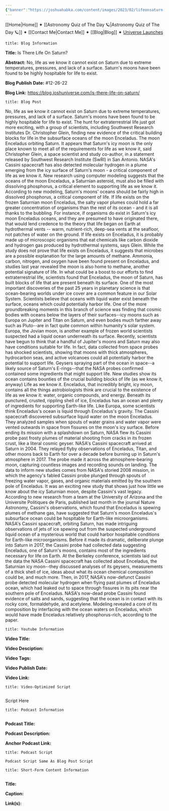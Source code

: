 ```yaml
---
{"banner":"https://joshuahabka.com/content/images/2023/02/lifeonsaturn-2--1-.png","banner_x":0.5,"dg-publish":true,"permalink":"/blog/is-there-life-on-saturn/","dgPassFrontmatter":true,"noteIcon":"","created":"","updated":""}
---
```




<div class="transclusion internal-embed is-loaded"><div class="markdown-embed">



[[Home\|Home]] ✦ [[Astronomy Quiz of The Day 🪐\|Astronomy Quiz of The Day 🪐]] ✦ [[Contact Me\|Contact Me]] ✦ [[Blog\|Blog]] ✦ [Universe Launches](https://stardashusa.com/)


</div></div>


```ad-info
title: Blog Information
```

**Title:** Is There Life On Saturn?

**Abstract:** No, life as we know it cannot exist on Saturn due to extreme temperatures, pressures, and lack of a surface. Saturn's moons have been found to be highly hospitable for life to exist. 

**Blog Publish Date:** #12-26-22

**Blog Link:** https://blog.joshuniverse.com/is-there-life-on-saturn/

```ad-abstract
title: Blog Post
```

No, life as we know it cannot exist on Saturn due to extreme temperatures, pressures, and lack of a surface. Saturn's moons have been found to be highly hospitable for life to exist. 
The hunt for extraterrestrial life just got more exciting, with a group of scientists, including Southwest Research Institutes Dr. Christopher Glein, finding new evidence of the critical building blocks for life in the subsurface oceans of the moon Enceladus. The moon Enceladus orbiting Saturn. It appears that Saturn's icy moon is the only place known to meet all of the requirements for life as we know it, said Christopher Glein, a space scientist and study co-author, in a statement released by Southwest Research Institute (SwRI) in San Antonio.
NASA's Cassini spacecraft has also detected molecular hydrogen in a plume emerging from the icy surface of Saturn's moon - a critical component of life as we know it. New research using computer modeling suggests that the oceans of the moon Enceladus, a Saturnian asteroid, must also be filled with dissolving phosphorus, a critical element to supporting life as we know it. According to new modeling, Saturn's moons' oceans should be fairly high in dissolved phosphorus, a critical component of life.
If life exists on the frozen Saturnian moon Enceladus, the salty vapor plumes could hold a far greater concentration of organisms than the rest of its ocean - and it is all thanks to the bubbling. For instance, if organisms do exist in Saturn's icy moon Enceladus oceans, and they are presumed to have originated there, that would lend credence to the theory that life began on Earth at hydrothermal vents -- warm, nutrient-rich, deep-sea vents at the seafloor, not patches of water on the ground. If life exists on Enceladus, it is probably made up of microscopic organisms that eat chemicals like carbon dioxide and hydrogen gas produced by hydrothermal systems, says Glein.
While the study does not prove that life exists on Enceladus, it suggests that microbes are a possible explanation for the large amounts of methane. Ammonia, carbon, nitrogen, and oxygen have been found present on Enceladus, and studies last year revealed the moon is also home to methane, another potential signature of life. In what could be a boost to our efforts to find extraterrestrial life, scientists found that Enceladus, the moon of Saturn, has built blocks of life that are present beneath its surface.
One of the most important discoveries of the past 25 years in planetary science is that ocean-bearing worlds under ice cover are a common feature in our Solar System. Scientists believe that oceans with liquid water exist beneath the surface, oceans which could potentially harbor life. One of the more groundbreaking moments in this branch of science was finding that cosmic bodies with oceans below the layers of their surfaces--icy moons such as Europa on Jupiter and Titan on Saturn, and even bodies much farther away such as Pluto--are in fact quite common within humanity's solar system.
Europa, the Jovian moon, is another example of frozen world scientists suspected had a liquid ocean underneath its surface. Recently, scientists have begun to think that a handful of Jupiter's moons and Saturn may also have conditions suitable for life. In fact, data collected from space probes has shocked scientists, showing that moons with thick atmospheres, hydrocarbon seas, and active volcanoes could all potentially harbor the potential to support life.
Geysers spraying part of the ocean in space--a likely source of Saturn's E-rings--that the NASA probes confirmed contained some ingredients that might support life. New studies show its ocean contains bounties of the crucial building blocks of life (as we know it, anyway) Life as we know it. Enceladus, that incredibly bright, icy moon, contains all the things astrobiologists think are crucial to the existence of life as we know it: water, organic compounds, and energy.
Beneath its punctured, crusted, rippling shell of ice, Enceladus has an ocean and plenty of ingredients for supporting Earth-like life. Like Europa, some scientists think Enceladus's ocean is liquid through Enceladus's gravity.
The Cassini spacecraft discovered subsurface liquid water on the moon Enceladus. They analyzed samples when spouts of water grains and water vapor were vented outwards in space from fissures on the moon's icy surface. Before ending its mission with a splashdown on Saturn, NASA flew its Cassini probe past frosty plumes of material shooting from cracks in its frozen crust, like a literal cosmic geyser. NASA's Cassini spacecraft arrived at Saturn in 2004. They relayed flyby observations of Enceladus, Titan, and other moons back to Earth for over a decade before burning up in Saturn's atmosphere in 2017.
The probe made it across the atmosphere-bearing moon, capturing countless images and recording sounds on landing. The data to inform new studies comes from NASA's storied 2008 mission, in which the agency's fabled Cassini probe plunged through spouts of freezing water vapor, gases, and organic materials emitted by the southern pole of Enceladus. It was an exciting new study that shows just how little we know about the icy Saturnian moon, despite Cassini's vast legacy.
According to new research from a team at the University of Arizona and the Universite Politiques de Paris, published last month in the journal Nature Astronomy, Cassini's observations, which found that Enceladus is spewing plumes of methane gas, have suggested that Saturn's moon Enceladus's subsurface ocean could be hospitable for Earth-like microorganisms. NASA's Cassini spacecraft, orbiting Saturn, has made intriguing observations of jets of ice spewing out from the suspected underground liquid ocean of a mysterious world that could harbor hospitable conditions for Earth-like microorganisms.
Before it made its dramatic, deliberate plunge into Saturn in 2017, the Cassini probe had collected data suggesting Enceladus, one of Saturn's moons, contains most of the ingredients necessary for life on Earth. At the Berkeley conference, scientists laid out the data the NASA Cassini spacecraft has collected about Enceladus, the Saturnian icy moon--they discussed analyses of its geysers, measurements of a thick shell of ice, ideas about what its ocean chemical composition could be, and much more.
Then, in 2017, NASA's now-defunct Cassini probe detected molecular hydrogen when flying past plumes of Enceladus ocean, which had leaked out to space through fissures in its pits near the southern pole of Enceladus. NASA's now-dead probe Cassini found evidence of salts and sands, suggesting that the ocean is in contact with its rocky core, formaldehyde, and acetylene. Modeling revealed a core of its composition by interfacing with the ocean waters on Enceladus, which would have made Enceladus relatively phosphorus-rich, according to the paper.

```ad-info
title: Youtube Information
```

**Video Title:**

**Video Desciption:**

**Video Tags:**

**Video Publish Date:**

**Video Link:**

```ad-abstract
title: Video-Optimized Script


```

Script Here

```ad-info
title: Podcast Information


```

**Podcast Title:**

**Podcast Description:**

**Anchor Podcast Link:**

```ad-info
title: Podcast Script

Podcast Script Same As Blog Post Script

```


```ad-info
title: Short-Form Content Information


```

**Title:**

**Caption:**

**Link(s):**

